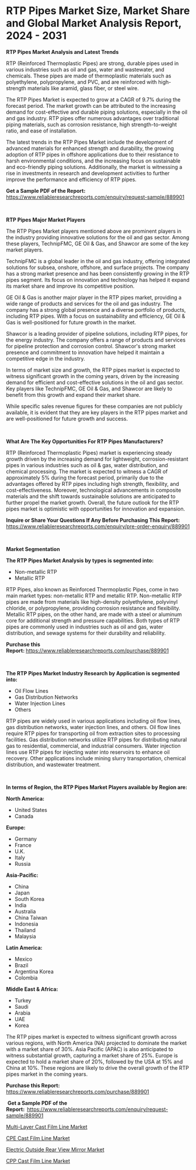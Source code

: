 <p><h1>RTP Pipes Market Size, Market Share and Global Market Analysis Report, 2024 - 2031</h1></p><p><strong>RTP Pipes Market Analysis and Latest Trends</strong></p>
<p><p>RTP (Reinforced Thermoplastic Pipes) are strong, durable pipes used in various industries such as oil and gas, water and wastewater, and chemicals. These pipes are made of thermoplastic materials such as polyethylene, polypropylene, and PVC, and are reinforced with high-strength materials like aramid, glass fiber, or steel wire.</p><p>The RTP Pipes Market is expected to grow at a CAGR of 9.7% during the forecast period. The market growth can be attributed to the increasing demand for cost-effective and durable piping solutions, especially in the oil and gas industry. RTP pipes offer numerous advantages over traditional piping materials, such as corrosion resistance, high strength-to-weight ratio, and ease of installation.</p><p>The latest trends in the RTP Pipes Market include the development of advanced materials for enhanced strength and durability, the growing adoption of RTP pipes in offshore applications due to their resistance to harsh environmental conditions, and the increasing focus on sustainable and eco-friendly piping solutions. Additionally, the market is witnessing a rise in investments in research and development activities to further improve the performance and efficiency of RTP pipes.</p></p>
<p><strong>Get a Sample PDF of the Report:&nbsp;</strong> <a href="https://www.reliableresearchreports.com/enquiry/request-sample/889901">https://www.reliableresearchreports.com/enquiry/request-sample/889901</a></p>
<p>&nbsp;</p>
<p><strong>RTP Pipes Major Market Players</strong></p>
<p><p>The RTP Pipes Market players mentioned above are prominent players in the industry providing innovative solutions for the oil and gas sector. Among these players, TechnipFMC, GE Oil & Gas, and Shawcor are some of the key market players.</p><p>TechnipFMC is a global leader in the oil and gas industry, offering integrated solutions for subsea, onshore, offshore, and surface projects. The company has a strong market presence and has been consistently growing in the RTP pipes segment. Its focus on innovation and technology has helped it expand its market share and improve its competitive position.</p><p>GE Oil & Gas is another major player in the RTP pipes market, providing a wide range of products and services for the oil and gas industry. The company has a strong global presence and a diverse portfolio of products, including RTP pipes. With a focus on sustainability and efficiency, GE Oil & Gas is well-positioned for future growth in the market.</p><p>Shawcor is a leading provider of pipeline solutions, including RTP pipes, for the energy industry. The company offers a range of products and services for pipeline protection and corrosion control. Shawcor's strong market presence and commitment to innovation have helped it maintain a competitive edge in the industry.</p><p>In terms of market size and growth, the RTP pipes market is expected to witness significant growth in the coming years, driven by the increasing demand for efficient and cost-effective solutions in the oil and gas sector. Key players like TechnipFMC, GE Oil & Gas, and Shawcor are likely to benefit from this growth and expand their market share.</p><p>While specific sales revenue figures for these companies are not publicly available, it is evident that they are key players in the RTP pipes market and are well-positioned for future growth and success.</p></p>
<p>&nbsp;</p>
<p><strong>What Are The Key Opportunities For RTP Pipes Manufacturers?</strong></p>
<p><p>RTP (Reinforced Thermoplastic Pipes) market is experiencing steady growth driven by the increasing demand for lightweight, corrosion-resistant pipes in various industries such as oil & gas, water distribution, and chemical processing. The market is expected to witness a CAGR of approximately 5% during the forecast period, primarily due to the advantages offered by RTP pipes including high strength, flexibility, and cost-effectiveness. Moreover, technological advancements in composite materials and the shift towards sustainable solutions are anticipated to further propel the market growth. Overall, the future outlook for the RTP pipes market is optimistic with opportunities for innovation and expansion.</p></p>
<p><strong>Inquire or Share Your Questions If Any Before Purchasing This Report:</strong> <a href="https://www.reliableresearchreports.com/enquiry/pre-order-enquiry/889901">https://www.reliableresearchreports.com/enquiry/pre-order-enquiry/889901</a></p>
<p>&nbsp;</p>
<p><strong>Market Segmentation</strong></p>
<p><strong>The RTP Pipes Market Analysis by types is segmented into:</strong></p>
<p><ul><li>Non-metallic RTP</li><li>Metallic RTP</li></ul></p>
<p><p>RTP Pipes, also known as Reinforced Thermoplastic Pipes, come in two main market types: non-metallic RTP and metallic RTP. Non-metallic RTP pipes are made from materials like high-density polyethylene, polyvinyl chloride, or polypropylene, providing corrosion resistance and flexibility. Metallic RTP pipes, on the other hand, are made with a steel or aluminum core for additional strength and pressure capabilities. Both types of RTP pipes are commonly used in industries such as oil and gas, water distribution, and sewage systems for their durability and reliability.</p></p>
<p><strong>Purchase this Report:&nbsp;</strong><a href="https://www.reliableresearchreports.com/purchase/889901">https://www.reliableresearchreports.com/purchase/889901</a></p>
<p>&nbsp;</p>
<p><strong>The RTP Pipes Market Industry Research by Application is segmented into:</strong></p>
<p><ul><li>Oil Flow Lines</li><li>Gas Distribution Networks</li><li>Water Injection Lines</li><li>Others</li></ul></p>
<p><p>RTP pipes are widely used in various applications including oil flow lines, gas distribution networks, water injection lines, and others. Oil flow lines require RTP pipes for transporting oil from extraction sites to processing facilities. Gas distribution networks utilize RTP pipes for distributing natural gas to residential, commercial, and industrial consumers. Water injection lines use RTP pipes for injecting water into reservoirs to enhance oil recovery. Other applications include mining slurry transportation, chemical distribution, and wastewater treatment.</p></p>
<p>&nbsp;</p>
<p><strong>In terms of Region, the RTP Pipes Market Players available by Region are:</strong></p>
<p>
    <p> <strong> North America: </strong>
        <ul>
            <li>United States</li>
            <li>Canada</li>
        </ul>
        </p> 
    <p> <strong> Europe: </strong>
        <ul>
            <li>Germany</li>
            <li>France</li>
            <li>U.K.</li>
            <li>Italy</li>
            <li>Russia</li>
        </ul>
        </p> 
    <p> <strong> Asia-Pacific: </strong>
        <ul>
            <li>China</li>
            <li>Japan</li>
            <li>South Korea</li>
            <li>India</li>
            <li>Australia</li>
            <li>China Taiwan</li>
            <li>Indonesia</li>
            <li>Thailand</li>
            <li>Malaysia</li>
        </ul>
        </p> 
    <p> <strong> Latin America: </strong>
        <ul>
            <li>Mexico</li>
            <li>Brazil</li>
            <li>Argentina Korea</li>
            <li>Colombia</li>
        </ul>
        </p> 
    <p> <strong> Middle East & Africa: </strong>
        <ul>
            <li>Turkey</li>
            <li>Saudi</li>
            <li>Arabia</li>
            <li>UAE</li>
            <li>Korea</li>
        </ul>
    </p>
    </p>
<p><p>The RTP pipes market is expected to witness significant growth across various regions, with North America (NA) projected to dominate the market with a market share of 30%. Asia Pacific (APAC) is also anticipated to witness substantial growth, capturing a market share of 25%. Europe is expected to hold a market share of 20%, followed by the USA at 15% and China at 10%. These regions are likely to drive the overall growth of the RTP pipes market in the coming years.</p></p>
<p><strong>Purchase this Report: </strong><a href="https://www.reliableresearchreports.com/purchase/889901">https://www.reliableresearchreports.com/purchase/889901</a></p>
<p>&nbsp;<strong>Get a Sample PDF of the Report:&nbsp;&nbsp;</strong><a href="https://www.reliableresearchreports.com/enquiry/request-sample/889901">https://www.reliableresearchreports.com/enquiry/request-sample/889901</a></p>
<p><strong></strong></p>
<p><p><a href="https://view.publitas.com/reportprime-1/multi-layer-cast-film-line-market-size-growth-and-forecast-from-2023-2030/">Multi-Layer Cast Film Line Market</a></p><p><a href="https://view.publitas.com/reportprime-1/cpe-cast-film-line-market-research-report-provides-thorough-industry-overview-which-offers-an-in-depth-analysis-of-product-trends-and-new-market-divisions/">CPE Cast Film Line Market</a></p><p><a href="https://natural-crush-b99.notion.site/Electric-Outside-Rear-View-Mirror-Market-Analysis-and-Market-Size-Global-Industry-Overview-Market--3c4b81fefd6b4c0c8a819998eac9c797">Electric Outside Rear View Mirror Market</a></p><p><a href="https://view.publitas.com/reportprime-1/cpp-cast-film-line-market-centers-on-aspects-such-as-market-growth-market-share-market-opportunity-and-projected-forecasts-spanning-from-2023-to-2030/">CPP Cast Film Line Market</a></p></p>